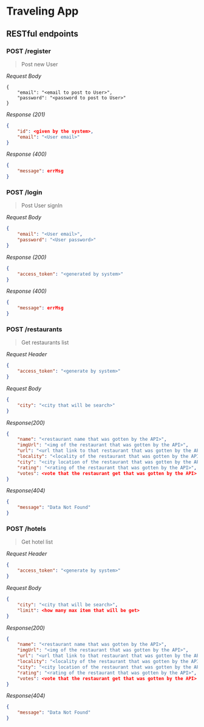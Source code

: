 # Traveling App

## RESTful endpoints

### POST /register

> Post new User

_Request Body_
```
{
    "email": "<email to post to User>",
    "password": "<password to post to User>"
}
```

_Response (201)_
```json
{
    "id": <given by the system>,
    "email": "<User email>"
}
```

_Response (400)_
```json
{
    "message": errMsg
}
```

### POST /login

> Post User signIn

_Request Body_
```json
{
    "email": "<User email>",
    "password": "<User password>"
}
```

_Response (200)_
```json
{
    "access_token": "<generated by system>"
}
```

_Response (400)_
```json
{
    "message": errMsg
}
```

### POST /restaurants

> Get restaurants list

_Request Header_
```json
{
    "access_token": "<generate by system>"
}
```

_Request Body_
```json
{
    "city": "<city that will be search>"
}
```

_Response(200)_
```json
{
    "name": "<restaurant name that was gotten by the API>",
    "imgUrl": "<img of the restaurant that was gotten by the API>",
    "url": "<url that link to that restaurant that was gotten by the API>",
    "locality": "<locality of the restaurant that was gotten by the API>",
    "city": "<city location of the restaurant that was gotten by the API>",
    "rating": "<rating of the restaurant that was gotten by the API>",
    "votes": <vote that the restaurant get that was gotten by the API>
}
```

_Response(404)_
```json
{
    "message": "Data Not Found"
}
```

### POST /hotels

> Get hotel list

_Request Header_
```json
{
    "access_token": "<generate by system>"
}
```

_Request Body_
```json
{
    "city": "<city that will be search>",
    "limit": <how many max item that will be get>
}
```

_Response(200)_
```json
{
    "name": "<restaurant name that was gotten by the API>",
    "imgUrl": "<img of the restaurant that was gotten by the API>",
    "url": "<url that link to that restaurant that was gotten by the API>",
    "locality": "<locality of the restaurant that was gotten by the API>",
    "city": "<city location of the restaurant that was gotten by the API>",
    "rating": "<rating of the restaurant that was gotten by the API>",
    "votes": <vote that the restaurant get that was gotten by the API>
}
```

_Response(404)_
```json
{
    "message": "Data Not Found"
}
```